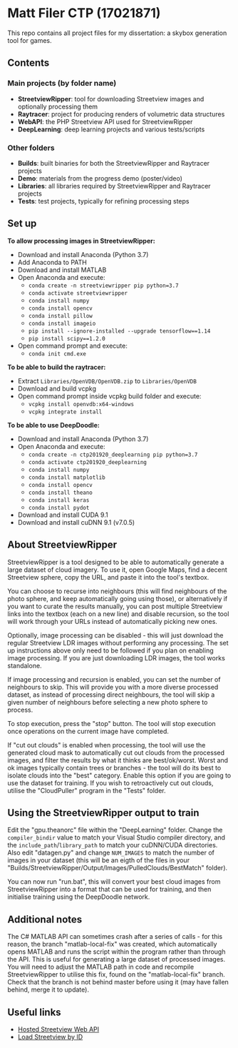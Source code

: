 # Matt Filer CTP (17021871)

This repo contains all project files for my dissertation: a skybox generation tool for games.


## Contents

### Main projects (by folder name)
- **StreetviewRipper**: tool for downloading Streetview images and optionally processing them
- **Raytracer**: project for producing renders of volumetric data structures
- **WebAPI**: the PHP Streetview API used for StreetviewRipper
- **DeepLearning**: deep learning projects and various tests/scripts

### Other folders
- **Builds**: built binaries for both the StreetviewRipper and Raytracer projects
- **Demo**: materials from the progress demo (poster/video)
- **Libraries**: all libraries required by StreetviewRipper and Raytracer projects
- **Tests**: test projects, typically for refining processing steps


## Set up

**To allow processing images in StreetviewRipper:**

- Download and install Anaconda (Python 3.7)
- Add Anaconda to PATH
- Download and install MATLAB
- Open Anaconda and execute:
    - `conda create -n streetviewripper pip python=3.7`
    - `conda activate streetviewripper`
    - `conda install numpy`
    - `conda install opencv`
    - `conda install pillow`
	- `conda install imageio`
    - `pip install --ignore-installed --upgrade tensorflow==1.14`
    - `pip install scipy==1.2.0`
- Open command prompt and execute:
	- `conda init cmd.exe`
    
**To be able to build the raytracer:**

- Extract `Libraries/OpenVDB/OpenVDB.zip` to `Libraries/OpenVDB`
- Download and build vcpkg
- Open command prompt inside vcpkg build folder and execute:
    - `vcpkg install openvdb:x64-windows`
    - `vcpkg integrate install`
	
**To be able to use DeepDoodle:**

- Download and install Anaconda (Python 3.7)
- Open Anaconda and execute:
    - `conda create -n ctp201920_deeplearning pip python=3.7`
    - `conda activate ctp201920_deeplearning`
    - `conda install numpy`
    - `conda install matplotlib`
    - `conda install opencv`
    - `conda install theano`
    - `conda install keras`
    - `conda install pydot`
- Download and install CUDA 9.1
- Download and install cuDNN 9.1 (v7.0.5)
	
	
## About StreetviewRipper

StreetviewRipper is a tool designed to be able to automatically generate a large dataset of cloud imagery. To use it, open Google Maps, find a decent Streetview sphere, copy the URL, and paste it into the tool's textbox.

You can choose to recurse into neighbours (this will find neighbours of the photo sphere, and keep automatically going using those), or alternatively if you want to curate the results manually, you can post multiple Streetview links into the textbox (each on a new line) and disable recursion, so the tool will work through your URLs instead of automatically picking new ones.

Optionally, image processing can be disabled - this will just download the regular Streetview LDR images without performing any processing. The set up instructions above only need to be followed if you plan on enabling image processing. If you are just downloading LDR images, the tool works standalone.

If image processing and recursion is enabled, you can set the number of neighbours to skip. This will provide you with a more diverse processed dataset, as instead of processing direct neighbours, the tool will skip a given number of neighbours before selecting a new photo sphere to process.

To stop execution, press the "stop" button. The tool will stop execution once operations on the current image have completed.

If "cut out clouds" is enabled when processing, the tool will use the generated cloud mask to automatically cut out clouds from the processed images, and filter the results by what it thinks are best/ok/worst. Worst and ok images typically contain trees or branches - the tool will do its best to isolate clouds into the "best" category. Enable this option if you are going to use the dataset for training. If you wish to retroactively cut out clouds, utilise the "CloudPuller" program in the "Tests" folder.

## Using the StreetviewRipper output to train

Edit the "gpu.theanorc" file within the "DeepLearning" folder. Change the `compiler_bindir` value to match your Visual Studio compiler directory, and the `include_path`/`library_path` to match your cuDNN/CUDA directories. Also edit "datagen.py" and change `NUM_IMAGES` to match the number of images in your dataset (this will be an eigth of the files in your "Builds/StreetviewRipper/Output/Images/PulledClouds/BestMatch" folder).

You can now run "run.bat", this will convert your best cloud images from StreetviewRipper into a format that can be used for training, and then initialise training using the DeepDoodle network.


## Additional notes

The C# MATLAB API can sometimes crash after a series of calls - for this reason, the branch "matlab-local-fix" was created, which automatically opens MATLAB and runs the script within the program rather than through the API. This is useful for generating a large dataset of processed images. You will need to adjust the MATLAB path in code and recompile StreetviewRipper to utilise this fix, found on the "matlab-local-fix" branch. Check that the branch is not behind master before using it (may have fallen behind, merge it to update).


## Useful links

- [Hosted Streetview Web API](http://streetview.mattfiler.co.uk)
- [Load Streetview by ID](http://streetview.mattfiler.co.uk/loadpano.php)